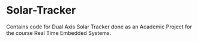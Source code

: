 # Solar-Tracker
Contains code for Dual Axis Solar Tracker done as an Academic Project for the course Real Time Embedded Systems. 
